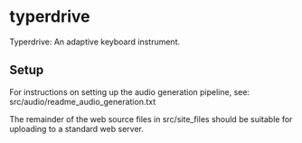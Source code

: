 # typerdrive
Typerdrive: An adaptive keyboard instrument.

Setup
-----

For instructions on setting up the audio generation pipeline, see:
src/audio/readme_audio_generation.txt

The remainder of the web source files in src/site_files should be suitable for
uploading to a standard web server.
